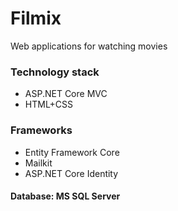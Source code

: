 # Filmix
Web applications for watching movies
<h3>Technology stack</h3>
<ul>
  <li>ASP.NET Core MVC</li>
  <li>HTML+CSS</li>
</ul>
<h3>Frameworks</h3>
<ul>
  <li>Entity Framework Core</li>
  <li>Mailkit</li>
  <li>ASP.NET Core Identity</li>
</ul>
<h4>Database: MS SQL Server</h4>
